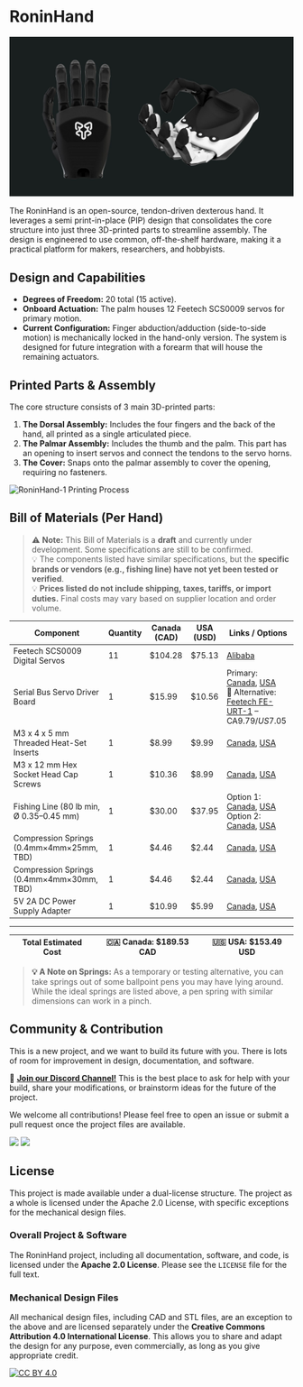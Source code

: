 # RoninHand

![RoninHand Render](media/RH1_Render.jpg)

The RoninHand is an open-source, tendon-driven dexterous hand. It leverages a semi print-in-place (PIP) design that consolidates the core structure into just three 3D-printed parts to streamline assembly. The design is engineered to use common, off-the-shelf hardware, making it a practical platform for makers, researchers, and hobbyists.

## Design and Capabilities

*   **Degrees of Freedom:** 20 total (15 active).
*   **Onboard Actuation:** The palm houses 12 Feetech SCS0009 servos for primary motion.
*   **Current Configuration:** Finger abduction/adduction (side-to-side motion) is mechanically locked in the hand-only version. The system is designed for future integration with a forearm that will house the remaining actuators.

## Printed Parts & Assembly

The core structure consists of 3 main 3D-printed parts:

1.  **The Dorsal Assembly:** Includes the four fingers and the back of the hand, all printed as a single articulated piece.
2.  **The Palmar Assembly:** Includes the thumb and the palm. This part has an opening to insert servos and connect the tendons to the servo horns.
3.  **The Cover:** Snaps onto the palmar assembly to cover the opening, requiring no fasteners.

![RoninHand-1 Printing Process](media/RH1_3DP.gif)

## Bill of Materials (Per Hand)

> ⚠️ **Note:** This Bill of Materials is a **draft** and currently under development. Some specifications are still to be confirmed.  
> 💡 The components listed have similar specifications, but the **specific brands or vendors (e.g., fishing line) have not yet been tested or verified**.  
> 💡 **Prices listed do not include shipping, taxes, tariffs, or import duties.** Final costs may vary based on supplier location and order volume.

| **Component**                                           | **Quantity**     | **Canada (CAD)** | **USA (USD)** | **Links / Options** |
|---------------------------------------------------------|------------------|------------------|---------------|---------------------|
| Feetech SCS0009 Digital Servos                          | 11               | $104.28          | $75.13        | [Alibaba](https://www.alibaba.com/product-detail/Feetech-SCS0009-Digital-Servo-Core-Motor_1601132782119.html) |
| Serial Bus Servo Driver Board                           | 1                | $15.99           | $10.56        | Primary: [Canada](https://a.co/d/0MlaECV), [USA](https://a.co/d/gL7aJlg) <br> 🔁 Alternative: [Feetech FE-URT-1](https://www.alibaba.com/product-detail/Feetech-FE-URT-1-Multi-function_1600157148551.html) – CA$9.79 / US$7.05 |
| M3 x 4 x 5 mm Threaded Heat-Set Inserts                 | 1                | $8.99            | $9.99         | [Canada](https://a.co/d/2b9fAcn), [USA](https://a.co/d/ioDsj4n) |
| M3 x 12 mm Hex Socket Head Cap Screws                   | 1                | $10.36           | $8.99         | [Canada](https://a.co/d/2T5ncxA), [USA](https://a.co/d/d5m2FtP) |
| Fishing Line (80 lb min, Ø 0.35–0.45 mm)                | 1                | $30.00           | $37.95        | Option 1: [Canada](https://a.co/d/7zkHzXg), [USA](https://a.co/d/fsu0T7f) <br> Option 2: [Canada](https://a.co/d/fL8LNx7), [USA](https://a.co/d/8J0bi1C) |
| Compression Springs (0.4mm×4mm×25mm, TBD)               | 1                | $4.46            | $2.44         | [Canada](https://a.co/d/gh0GoGx), [USA](https://a.co/d/gZyBecZ) |
| Compression Springs (0.4mm×4mm×30mm, TBD)               | 1                | $4.46            | $2.44         | [Canada](https://a.co/d/7r5wzIo), [USA](https://a.co/d/5N2RI5o) |
| 5V 2A DC Power Supply Adapter                           | 1                | $10.99           | $5.99         | [Canada](https://a.co/d/jaY6SDO), [USA](https://a.co/d/4bJZZjK) |

---

| **Total Estimated Cost** | 🇨🇦 Canada: **$189.53 CAD** | 🇺🇸 USA: **$153.49 USD** |
|--------------------------|-----------------------------|--------------------------|

> **💡 A Note on Springs:** As a temporary or testing alternative, you can take springs out of some ballpoint pens you may have lying around. While the ideal springs are listed above, a pen spring with similar dimensions can work in a pinch.

## Community & Contribution

This is a new project, and we want to build its future with you. There is lots of room for improvement in design, documentation, and software.

💬 **[Join our Discord Channel!](https://discord.gg/pruFaV6f6D)**
This is the best place to ask for help with your build, share your modifications, or brainstorm ideas for the future of the project.

We welcome all contributions! Please feel free to open an issue or submit a pull request once the project files are available.

[![](https://img.shields.io/badge/Discord-Join%20Chat-7289DA?style=for-the-badge&logo=discord)](https://discord.gg/pruFaV6f6D)
[![](https://img.shields.io/badge/LinkedIn-Follow%20Us-0A66C2?style=for-the-badge&logo=linkedin)](https://www.linkedin.com/company/polymorph-ai/)

## License

This project is made available under a dual-license structure. The project as a whole is licensed under the Apache 2.0 License, with specific exceptions for the mechanical design files.

### Overall Project & Software

The RoninHand project, including all documentation, software, and code, is licensed under the **Apache 2.0 License**. Please see the `LICENSE` file for the full text.

### Mechanical Design Files

All mechanical design files, including CAD and STL files, are an exception to the above and are licensed separately under the **Creative Commons Attribution 4.0 International License**. This allows you to share and adapt the design for any purpose, even commercially, as long as you give appropriate credit.

[![CC BY 4.0][cc-by-shield]][cc-by]

[cc-by]: http://creativecommons.org/licenses/by/4.0/
[cc-by-shield]: https://img.shields.io/badge/License-CC%20BY%204.0-lightgrey.svg